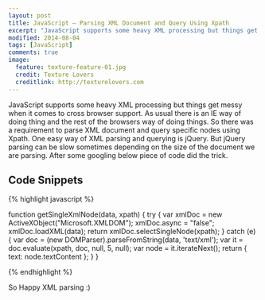 ```yaml
---
layout: post
title: JavaScript – Parsing XML Document and Query Using Xpath
excerpt: "JavaScript supports some heavy XML processing but things get messy when it comes to cross browser support. As usual there is an IE way of doing thing and the rest of the browsers way of doing things."
modified: 2014-08-04
tags: [JavaScript]
comments: true
image:
  feature: texture-feature-01.jpg
  credit: Texture Lovers
  creditlink: http://texturelovers.com
---
```

JavaScript supports some heavy XML processing but things get messy when it comes to cross browser support. As usual there is an IE way of doing thing and the rest of the browsers way of doing things. So there was a requirement to parse XML document and query specific nodes using Xpath. One easy way of XML parsing and querying is jQuery. But jQuery parsing can be slow sometimes depending on the size of the document we are parsing. After some googling below piece of code did the trick.

## Code Snippets

{% highlight javascript %}

 function getSingleXmlNode(data, xpath) {
        try {
            var xmlDoc = new ActiveXObject("Microsoft.XMLDOM");
            xmlDoc.async = "false";
            xmlDoc.loadXML(data);
            return xmlDoc.selectSingleNode(xpath);
        } catch (e) {
            var doc = (new DOMParser).parseFromString(data, 'text/xml');
            var it = doc.evaluate(xpath, doc, null, 5, null);
            var node = it.iterateNext();
            return { text: node.textContent };
        }
    }

{% endhighlight %}

So Happy XML parsing :)
